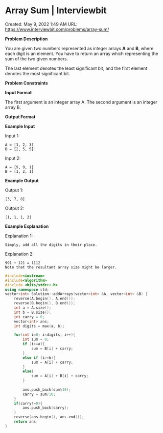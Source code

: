 # Array Sum | Interviewbit

Created: May 9, 2022 1:49 AM
URL: https://www.interviewbit.com/problems/array-sum/

**Problem Description**

You are given two numbers represented as integer arrays **A** and **B**, where each digit is an element.
 You have to return an array which representing the sum of the two given numbers.

The last element denotes the least significant bit, and the first element denotes the most significant bit.

**Problem Constraints**

**Input Format**

The first argument is an integer array A. The second argument is an integer array B.

**Output Format**

**Example Input**

Input 1:

```
A = [1, 2, 3]
B = [2, 5, 5]

```

Input 2:

```
A = [9, 9, 1]
B = [1, 2, 1]

```

**Example Output**

Output 1:

```
[3, 7, 8]

```

Output 2:

```
[1, 1, 1, 2]

```

**Example Explanation**

Explanation 1:

```
Simply, add all the digits in their place.
```

Explanation 2:

```
991 + 121 = 1112
Note that the resultant array size might be larger.

```

```cpp
#include<iostream>
#include<algorithm>
#include <bits/stdc++.h>
using namespace std;
vector<int> Solution::addArrays(vector<int> &A, vector<int> &B) {
    reverse(A.begin(), A.end());
    reverse(B.begin(), B.end());
    int a = A.size();
    int b = B.size();
    int carry = 0;
    vector<int> ans;
    int digits = max(a, b);

    for(int i=0; i<digits; i++){
        int sum = 0;
        if (i>=a){
            sum = B[i] + carry;
        }
        else if (i>=b){
            sum = A[i] + carry;
        }
        else{
            sum = A[i] + B[i] + carry;
        }
        
        ans.push_back(sum%10);
        carry = sum/10;
    }
    if(carry!=0){
        ans.push_back(carry);
    }
    reverse(ans.begin(), ans.end());
    return ans;
}
```